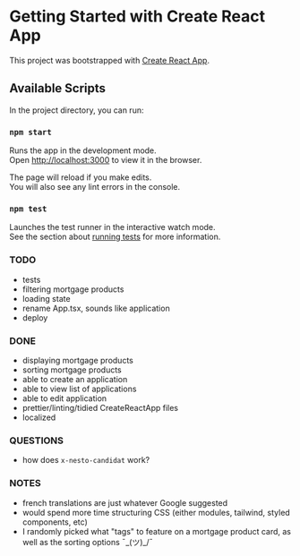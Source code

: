 # Getting Started with Create React App

This project was bootstrapped with [Create React App](https://github.com/facebook/create-react-app).

## Available Scripts

In the project directory, you can run:

### `npm start`

Runs the app in the development mode.\
Open [http://localhost:3000](http://localhost:3000) to view it in the browser.

The page will reload if you make edits.\
You will also see any lint errors in the console.

### `npm test`

Launches the test runner in the interactive watch mode.\
See the section about [running tests](https://facebook.github.io/create-react-app/docs/running-tests) for more information.

### TODO

- tests
- filtering mortgage products
- loading state
- rename App.tsx, sounds like application
- deploy

### DONE

- displaying mortgage products
- sorting mortgage products
- able to create an application
- able to view list of applications
- able to edit application
- prettier/linting/tidied CreateReactApp files
- localized

### QUESTIONS

- how does `x-nesto-candidat` work?

### NOTES

- french translations are just whatever Google suggested
- would spend more time structuring CSS (either modules, tailwind, styled components, etc)
- I randomly picked what "tags" to feature on a mortgage product card, as well as the sorting options ¯\_(ツ)\_/¯
